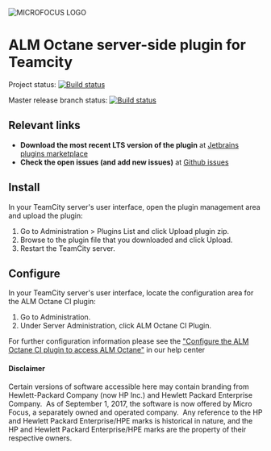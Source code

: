 ![MICROFOCUS LOGO](https://upload.wikimedia.org/wikipedia/commons/4/4e/MicroFocus_logo_blue.png)

# ALM Octane server-side plugin for Teamcity

Project status: [![Build status](https://ci.appveyor.com/api/projects/status/mby6wig2w6x5j22o?svg=true)](https://ci.appveyor.com/project/OctaneCIPlugins/octane-teamcity-plugin)

Master release branch status: [![Build status](https://ci.appveyor.com/api/projects/status/mby6wig2w6x5j22o/branch/master?svg=true)](https://ci.appveyor.com/project/OctaneCIPlugins/octane-teamcity-plugin/branch/master)


## Relevant links
-	**Download the most recent LTS version of the plugin** at [Jetbrains plugins marketplace](https://plugins.jetbrains.com/plugin/9542-alm-octane-ci-integration)
-	**Check the open issues (and add new issues)** at [Github issues](https://github.com/MicroFocus/octane-teamcity-plugin/issues)
 
 
## Install
In your TeamCity server's user interface, open the plugin management area and upload the plugin:

1. Go to Administration > Plugins List and click Upload plugin zip.
2. Browse to the plugin file that you downloaded and click Upload.
3. Restart the TeamCity server.


## Configure

In your TeamCity server's user interface, locate the configuration area for the ALM Octane CI plugin:

1. Go to Administration.
2. Under Server Administration, click ALM Octane CI Plugin.

For further configuration information please see the ["Configure the ALM Octane CI plugin to access ALM Octane"](http://hpe-nga-staging.s3-website-us-west-1.amazonaws.com/en/inter-push-1/Online/Content/AdminGuide/how_config_CI_plugin.htm?Highlight=teamcity) in our help center

#### Disclaimer

Certain versions of software accessible here may contain branding from Hewlett-Packard Company (now HP Inc.) and Hewlett Packard Enterprise Company.  As of September 1, 2017, the software is now offered by Micro Focus, a separately owned and operated company.  Any reference to the HP and Hewlett Packard Enterprise/HPE marks is historical in nature, and the HP and Hewlett Packard Enterprise/HPE marks are the property of their respective owners.

